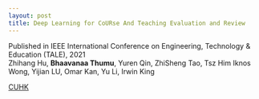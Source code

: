 ```yaml
---
layout: post
title: Deep Learning for CoURse And Teaching Evaluation and Review
---
```


Published in IEEE International Conference on Engineering, Technology & Education (TALE), 2021                                                                                      
Zhihang Hu, **Bhaavanaa Thumu**, Yuren Qin, ZhiSheng Tao, Tsz Him Iknos Wong, Yijian LU,
Omar Kan, Yu Li, Irwin King

[CUHK](https://ieeexplore.ieee.org/document/9678633)